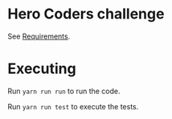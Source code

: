 # Hero Coders challenge

See [Requirements](REQUIREMENTS.md).

# Executing

Run `yarn run run` to run the code.

Run `yarn run test` to execute the tests.
